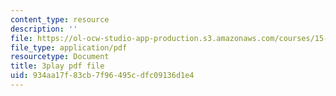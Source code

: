 ```yaml
---
content_type: resource
description: ''
file: https://ol-ocw-studio-app-production.s3.amazonaws.com/courses/15-071-the-analytics-edge-spring-2017/934aa17f83cb7f96495cdfc09136d1e4_D-9R7zfUTWw.pdf
file_type: application/pdf
resourcetype: Document
title: 3play pdf file
uid: 934aa17f-83cb-7f96-495c-dfc09136d1e4
---
```

